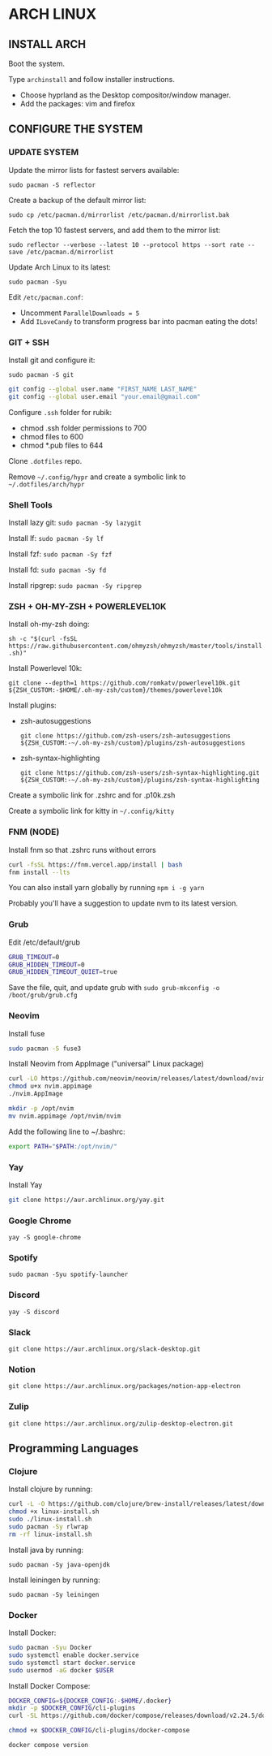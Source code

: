 # ARCH LINUX

## INSTALL ARCH

Boot the system.

Type `archinstall` and follow installer instructions.

- Choose hyprland as the Desktop compositor/window manager.
- Add the packages: vim and firefox

## CONFIGURE THE SYSTEM

### UPDATE SYSTEM

Update the mirror lists for fastest servers available:

`sudo pacman -S reflector`

Create a backup of the default mirror list:

`sudo cp /etc/pacman.d/mirrorlist /etc/pacman.d/mirrorlist.bak`

Fetch the top 10 fastest servers, and add them to the mirror list:

`sudo reflector --verbose --latest 10 --protocol https --sort rate --save /etc/pacman.d/mirrorlist`

Update Arch Linux to its latest:

`sudo pacman -Syu`

Edit `/etc/pacman.conf`:

- Uncomment `ParallelDownloads = 5`
- Add `ILoveCandy` to transform progress bar into pacman eating the dots!

### GIT + SSH

Install git and configure it:

`sudo pacman -S git`

```zsh
git config --global user.name "FIRST_NAME LAST_NAME"
git config --global user.email "your.email@gmail.com"
```

Configure `.ssh` folder for rubik:

- chmod .ssh folder permissions to 700
- chmod files to 600
- chmod \*.pub files to 644

Clone `.dotfiles` repo.

Remove `~/.config/hypr` and create a symbolic link to `~/.dotfiles/arch/hypr`

### Shell Tools

Install lazy git: `sudo pacman -Sy lazygit`

Install lf: `sudo pacman -Sy lf`

Install fzf: `sudo pacman -Sy fzf`

Install fd: `sudo pacman -Sy fd`

Install ripgrep: `sudo pacman -Sy ripgrep`

### ZSH + OH-MY-ZSH + POWERLEVEL10K

Install oh-my-zsh doing:

`sh -c "$(curl -fsSL https://raw.githubusercontent.com/ohmyzsh/ohmyzsh/master/tools/install.sh)"`

Install Powerlevel 10k:

`git clone --depth=1 https://github.com/romkatv/powerlevel10k.git ${ZSH_CUSTOM:-$HOME/.oh-my-zsh/custom}/themes/powerlevel10k`

Install plugins:

- zsh-autosuggestions

  `git clone https://github.com/zsh-users/zsh-autosuggestions ${ZSH_CUSTOM:-~/.oh-my-zsh/custom}/plugins/zsh-autosuggestions`

- zsh-syntax-highlighting

  `git clone https://github.com/zsh-users/zsh-syntax-highlighting.git ${ZSH_CUSTOM:-~/.oh-my-zsh/custom}/plugins/zsh-syntax-highlighting`

Create a symbolic link for .zshrc and for .p10k.zsh

Create a symbolic link for kitty in `~/.config/kitty`

### FNM (NODE)

Install fnm so that .zshrc runs without errors

```zsh
curl -fsSL https://fnm.vercel.app/install | bash
fnm install --lts
```

You can also install yarn globally by running `npm i -g yarn`

Probably you'll have a suggestion to update nvm to its latest version.

### Grub

Edit /etc/default/grub

```zsh
GRUB_TIMEOUT=0
GRUB_HIDDEN_TIMEOUT=0
GRUB_HIDDEN_TIMEOUT_QUIET=true
```

Save the file, quit, and update grub with
`sudo grub-mkconfig -o /boot/grub/grub.cfg`

### Neovim

Install fuse

```zsh
sudo pacman -S fuse3
```

Install Neovim from AppImage ("universal" Linux package)

```zsh
curl -LO https://github.com/neovim/neovim/releases/latest/download/nvim.appimage
chmod u+x nvim.appimage
./nvim.AppImage

mkdir -p /opt/nvim
mv nvim.appimage /opt/nvim/nvim
```

Add the following line to ~/.bashrc:

```zsh
export PATH="$PATH:/opt/nvim/"
```

### Yay

Install Yay

```zsh
git clone https://aur.archlinux.org/yay.git
```

### Google Chrome

`yay -S google-chrome`

### Spotify

`sudo pacman -Syu spotify-launcher`

### Discord

`yay -S discord`

### Slack

`git clone https://aur.archlinux.org/slack-desktop.git`

### Notion

`git clone https://aur.archlinux.org/packages/notion-app-electron`

### Zulip

`git clone https://aur.archlinux.org/zulip-desktop-electron.git`

## Programming Languages

### Clojure

Install clojure by running:

```zsh
curl -L -O https://github.com/clojure/brew-install/releases/latest/download/linux-install.sh
chmod +x linux-install.sh
sudo ./linux-install.sh
sudo pacman -Sy rlwrap
rm -rf linux-install.sh
```

Install java by running:

`sudo pacman -Sy java-openjdk`

Install leiningen by running:

`sudo pacman -Sy leiningen`

### Docker

Install Docker:

```zsh
sudo pacman -Syu Docker
sudo systemctl enable docker.service
sudo systemctl start docker.service
sudo usermod -aG docker $USER
```

Install Docker Compose:

```zsh
DOCKER_CONFIG=${DOCKER_CONFIG:-$HOME/.docker}
mkdir -p $DOCKER_CONFIG/cli-plugins
curl -SL https://github.com/docker/compose/releases/download/v2.24.5/docker-compose-linux-x86_64 -o $DOCKER_CONFIG/cli-plugins/docker-compose

chmod +x $DOCKER_CONFIG/cli-plugins/docker-compose

docker compose version
```

